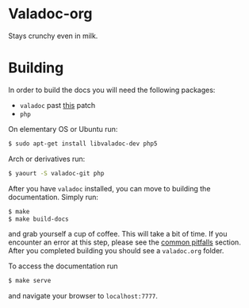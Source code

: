 Valadoc-org
===========

Stays crunchy even in milk.

Building
========

In order to build the docs you will need the following packages:
* `valadoc` past [this](https://git.gnome.org/browse/valadoc/commit/) patch
* `php`

On elementary OS or Ubuntu run:
```bash
$ sudo apt-get install libvaladoc-dev php5
```

Arch or derivatives run:
```bash
$ yaourt -S valadoc-git php
```

After you have `valadoc` installed, you can move to building the documentation. Simply run:

```bash
$ make
$ make build-docs
```

and grab yourself a cup of coffee. This will take a bit of time. If you encounter an error at this step, please see the [common pitfalls](#Common-Pitfalls) section. After you completed building you should see a `valadoc.org` folder.

To access the documentation run
```bash
$ make serve
```
and navigate your browser to `localhost:7777`.
